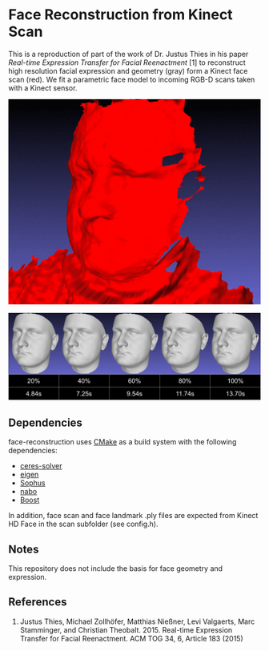 # Face Reconstruction from Kinect Scan

This is a reproduction of part of the work of Dr. Justus Thies in his paper _Real-time Expression Transfer for Facial Reenactment_ [1] to reconstruct high resolution facial expression and geometry (gray) form a Kinect face scan (red). We fit a parametric face model to incoming RGB-D scans taken with a Kinect sensor.

![](/content/basic-anim.gif)

![](/content/frac-vertices-time.png)





## Dependencies

face-reconstruction uses [CMake](https://cmake.org/) as a build system with the following dependencies:

* [ceres-solver](https://github.com/ceres-solver/ceres-solver)
* [eigen](https://gitlab.com/libeigen/eigen)
* [Sophus](https://github.com/strasdat/Sophus)
* [nabo](https://github.com/ethz-asl/libnabo)
* [Boost](https://github.com/boostorg/boost)

In addition, face scan and face landmark .ply files are expected from Kinect HD Face in the scan subfolder (see config.h).

## Notes
This repository does not include the basis for face geometry and expression.


## References
1. Justus Thies, Michael Zollhöfer, Matthias Nießner, Levi Valgaerts, Marc Stamminger,
and Christian Theobalt. 2015. Real-time Expression Transfer for Facial Reenactment.
ACM TOG 34, 6, Article 183 (2015)
